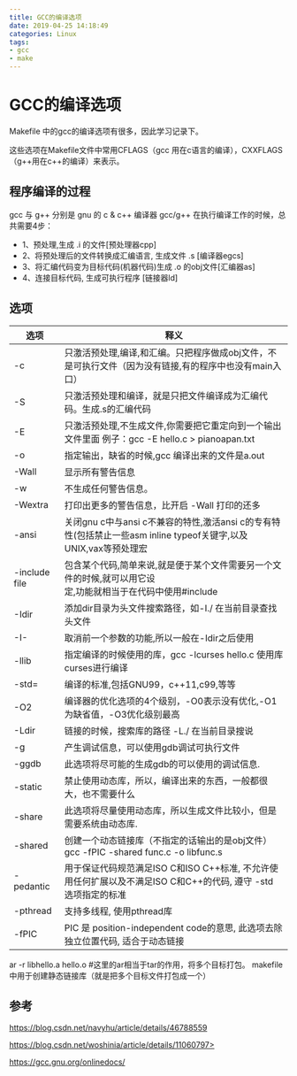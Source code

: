 ```yaml
---
title: GCC的编译选项
date: 2019-04-25 14:18:49
categories: Linux
tags: 
- gcc
- make
---
```


# GCC的编译选项

Makefile 中的gcc的编译选项有很多，因此学习记录下。

<!--more-->

这些选项在Makefile文件中常用CFLAGS（gcc 用在c语言的编译），CXXFLAGS（g++用在c++的编译）来表示。

## 程序编译的过程

gcc 与 g++ 分别是 gnu 的 c & c++ 编译器 gcc/g++ 在执行编译工作的时候，总共需要4步：

- 1、预处理,生成 .i 的文件[预处理器cpp]
- 2、将预处理后的文件转换成汇编语言, 生成文件 .s [编译器egcs]
- 3、将汇编代码变为目标代码(机器代码)生成 .o 的obj文件[汇编器as]
- 4、连接目标代码, 生成可执行程序 [链接器ld]

## 选项

| 选项          | 释义                                                         |
| ------------- | ------------------------------------------------------------ |
| -c            | 只激活预处理,编译,和汇编。只把程序做成obj文件，不是可执行文件（因为没有链接,有的程序中也没有main入口） |
| -S            | 只激活预处理和编译，就是只把文件编译成为汇编代码。生成.s的汇编代码 |
| -E            | 只激活预处理,不生成文件,你需要把它重定向到一个输出文件里面 例子：gcc -E hello.c > pianoapan.txt |
| -o            | 指定输出，缺省的时候,gcc 编译出来的文件是a.out               |
| -Wall         | 显示所有警告信息                                             |
| -w            | 不生成任何警告信息。                                         |
| -Wextra       | 打印出更多的警告信息，比开启 -Wall 打印的还多                |
| -ansi         | 关闭gnu c中与ansi c不兼容的特性,激活ansi c的专有特性(包括禁止一些asm inline typeof关键字,以及UNIX,vax等预处理宏 |
| -include file | 包含某个代码,简单来说,就是便于某个文件需要另一个文件的时候,就可以用它设<br/>定,功能就相当于在代码中使用#include<filename> |
| -Idir         | 添加dir目录为头文件搜索路径，如-I./ 在当前目录查找头文件     |
| -I-           | 取消前一个参数的功能,所以一般在-Idir之后使用                 |
| -llib         | 指定编译的时候使用的库，gcc -lcurses hello.c 使用库curses进行编译 |
| -std=         | 编译的标准,包括GNU99，c++11,c99,等等                         |
| -O2           | 编译器的优化选项的4个级别，-O0表示没有优化,-O1为缺省值，-O3优化级别最高 |
| -Ldir         | 链接的时候，搜索库的路径 -L./ 在当前目录搜说                 |
| -g            | 产生调试信息，可以使用gdb调试可执行文件                      |
| -ggdb         | 此选项将尽可能的生成gdb的可以使用的调试信息.                 |
| -static       | 禁止使用动态库，所以，编译出来的东西，一般都很大，也不需要什么 |
| -share        | 此选项将尽量使用动态库，所以生成文件比较小，但是需要系统由动态库. |
| -shared       | 创建一个动态链接库（不指定的话输出的是obj文件）gcc -fPIC -shared func.c -o libfunc.s |
| -pedantic     | 用于保证代码规范满足ISO C和ISO C++标准, 不允许使用任何扩展以及不满足ISO C和C++的代码, 遵守 -std 选项指定的标准 |
| -pthread      | 支持多线程, 使用pthread库                                    |
| -fPIC         | PIC 是 position-independent code的意思, 此选项去除独立位置代码, 适合于动态链接 |

ar -r libhello.a hello.o  #这里的ar相当于tar的作用，将多个目标打包。 makefile中用于创建静态链接库（就是把多个目标文件打包成一个）

## 参考

<https://blog.csdn.net/navyhu/article/details/46788559>

https://blog.csdn.net/woshinia/article/details/11060797>

<https://gcc.gnu.org/onlinedocs/>